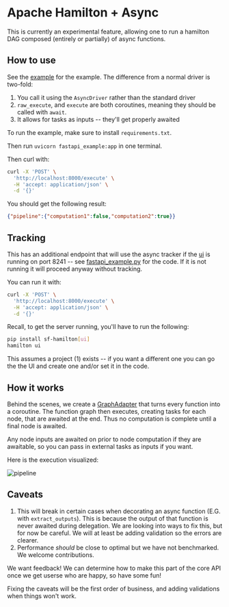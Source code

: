 # Apache Hamilton + Async

This is currently an experimental feature, allowing one to run a hamilton DAG composed (entirely or partially) of async functions.

## How to use

See the [example](fastapi.py) for the example. The difference from a normal driver is two-fold:

1. You call it using the `AsyncDriver` rather than the standard driver
2. `raw_execute`, and `execute` are both coroutines, meaning they should be called with `await`.
3. It allows for tasks as inputs -- they'll get properly awaited

To run the example, make sure to install `requirements.txt`.

Then run `uvicorn fastapi_example:app` in one terminal.

Then curl with:

```bash
curl -X 'POST' \
  'http://localhost:8000/execute' \
  -H 'accept: application/json' \
  -d '{}'
```

You should get the following result:

```json
{"pipeline":{"computation1":false,"computation2":true}}
```

## Tracking

This has an additional endpoint that will use the async tracker if the [ui](https://hamilton.apache.org/concepts/ui/)
is running on port 8241 -- see [fastapi_example.py](fastapi_example.py) for the code.
If it is not running it will proceed anyway without tracking.

You can run it with:

```bash
curl -X 'POST' \
  'http://localhost:8000/execute' \
  -H 'accept: application/json' \
  -d '{}'
```

Recall, to get the server running, you'll have to run the following:

```bash
pip install sf-hamilton[ui]
hamilton ui
```

This assumes a project (1) exists -- if you want a different one you can go the the UI and create one and/or set it in the code.


## How it works

Behind the scenes, we create a [GraphAdapter](../../hamilton/experimental/h_async.py)
that turns every function into a coroutine. The function graph then executes, creating tasks for each node,
that are awaited at the end. Thus no computation is complete until a final node
is awaited.

Any node inputs are awaited on prior to node computation if they are awaitable, so you can pass
in external tasks as inputs if you want.

Here is the execution visualized:

![pipeline](pipeline.dot.png)

## Caveats

1. This will break in certain cases when decorating an async function (E.G. with `extract_outputs`).
This is because the output of that function is never awaited during delegation. We are looking into ways to fix this,
but for now be careful. We will at least be adding validation so the errors are clearer.
2. Performance *should* be close to optimal but we have not benchmarked. We welcome contributions.

We want feedback! We can determine how to make this part of the core API once we get userse who are happy,
so have some fun!

Fixing the caveats will be the first order of business, and adding validations when things won't work.
